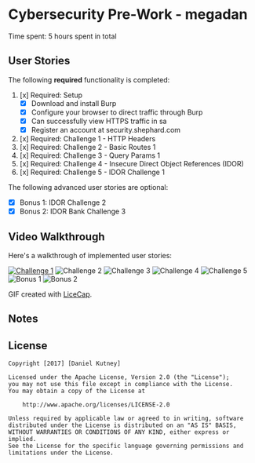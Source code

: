 # Cybersecurity Pre-Work - megadan

Time spent: 5 hours spent in total 

## User Stories

The following **required** functionality is completed:

1. [x]  Required: Setup 
    -  [x]  Download and install Burp
    -  [x]  Configure your browser to direct traffic through Burp
    -  [x]  Can successfully view HTTPS traffic in sa
    -  [x]  Register an account at security.shephard.com
  
2. [x]  Required: Challenge 1 - HTTP Headers
3. [x]  Required: Challenge 2 - Basic Routes 1
4. [x]  Required: Challenge 3 - Query Params 1
5. [x]  Required: Challenge 4 - Insecure Direct Object References (IDOR)
6. [x]  Required: Challenge 5 - IDOR Challenge 1 

The following advanced user stories are optional:

* [x]  Bonus 1: IDOR Challenge 2 
* [x]  Bonus 2: IDOR Bank Challenge 3

## Video Walkthrough

Here's a walkthrough of implemented user stories:

<a href="http://imgur.com/aBjfIcp"><img src="http://i.imgur.com/aBjfIcp.gif" title="Challenge 1" /></a>
<img src='http://i.imgur.com/l78f0vP.gifv' title='Challenge 2' width='' alt='Challenge 2' />
<img src='http://i.imgur.com/pqzo0gO.gifv' title='Challenge 3' width='' alt='Challenge 3' />
<img src='http://i.imgur.com/j1TCoi0.gifv' title='Challenge 4' width='' alt='Challenge 4' />
<img src='http://i.imgur.com/IZrIkuJ.gifv' title='Challenge 5' width='' alt='Challenge 5' />
<img src='http://i.imgur.com/HdTynx2.gifv' title='Bonus 1' width='' alt='Bonus 1' />
<img src='http://i.imgur.com/pPt7KAE.gifv' title='Bonus 2' width='' alt='Bonus 2' />

GIF created with [LiceCap](http://www.cockos.com/licecap/).

## Notes


## License

    Copyright [2017] [Daniel Kutney]

    Licensed under the Apache License, Version 2.0 (the "License");
    you may not use this file except in compliance with the License.
    You may obtain a copy of the License at

        http://www.apache.org/licenses/LICENSE-2.0

    Unless required by applicable law or agreed to in writing, software
    distributed under the License is distributed on an "AS IS" BASIS,
    WITHOUT WARRANTIES OR CONDITIONS OF ANY KIND, either express or implied.
    See the License for the specific language governing permissions and
    limitations under the License.

